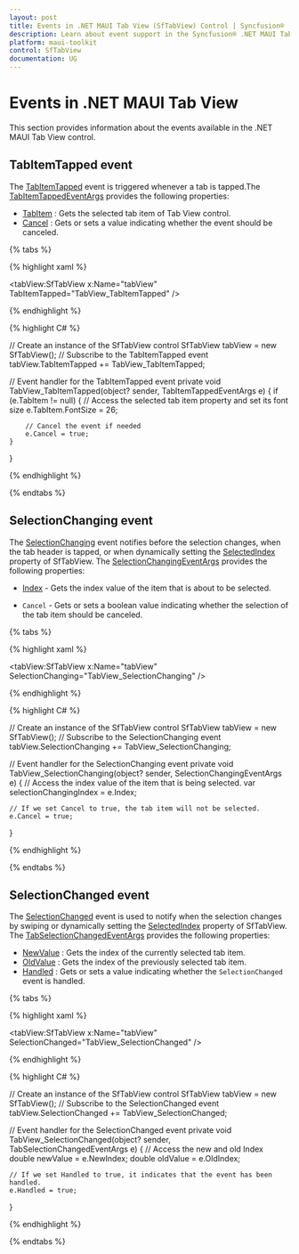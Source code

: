 ```yaml
---
layout: post
title: Events in .NET MAUI Tab View (SfTabView) Control | Syncfusion®
description: Learn about event support in the Syncfusion® .NET MAUI Tab View (SfTabView) control, its elements and more.
platform: maui-toolkit
control: SfTabView
documentation: UG
---
```


# Events in .NET MAUI Tab View

This section provides information about the events available in the .NET MAUI Tab View control.

## TabItemTapped event

The [TabItemTapped](https://help.syncfusion.com/cr/maui-toolkit/Syncfusion.Maui.Toolkit.TabView.SfTabView.html#Syncfusion_Maui_Toolkit_TabView_SfTabView_TabItemTapped) event is triggered whenever a tab is tapped.The [TabItemTappedEventArgs](https://help.syncfusion.com/cr/maui-toolkit/Syncfusion.Maui.Toolkit.TabView.TabItemTappedEventArgs.html) provides the following properties:

* [TabItem](https://help.syncfusion.com/cr/maui-toolkit/Syncfusion.Maui.Toolkit.TabView.TabItemTappedEventArgs.html#Syncfusion_Maui_Toolkit_TabView_TabItemTappedEventArgs_TabItem) : Gets the selected tab item of Tab View control.
* [Cancel](https://help.syncfusion.com/cr/maui-toolkit/Syncfusion.Maui.Toolkit.TabView.TabItemTappedEventArgs.html#Syncfusion_Maui_Toolkit_TabView_TabItemTappedEventArgs_Cancel) : Gets or sets a value indicating whether the event should be canceled.

{% tabs %}

{% highlight xaml %}

<!-- Define the SfTabView control with a name and an event handler for the TabItemTapped event -->
<tabView:SfTabView x:Name="tabView"
                   TabItemTapped="TabView_TabItemTapped" />

{% endhighlight %}

{% highlight C# %}

// Create an instance of the SfTabView control
SfTabView tabView = new SfTabView();
// Subscribe to the TabItemTapped event
tabView.TabItemTapped += TabView_TabItemTapped;

// Event handler for the TabItemTapped event
private void TabView_TabItemTapped(object? sender, TabItemTappedEventArgs e)
{
	if (e.TabItem != null)
	{
		// Access the selected tab item property and set its font size
		e.TabItem.FontSize = 26;

		// Cancel the event if needed
		e.Cancel = true;
	}
}

{% endhighlight %}

{% endtabs %}

## SelectionChanging event

The [SelectionChanging](https://help.syncfusion.com/cr/maui-toolkit/Syncfusion.Maui.Toolkit.TabView.SfTabView.html#Syncfusion_Maui_Toolkit_TabView_SfTabView_SelectionChanging) event notifies before the selection changes, when the tab header is tapped, or when dynamically setting the [SelectedIndex](https://help.syncfusion.com/cr/maui-toolkit/Syncfusion.Maui.Toolkit.TabView.SfTabView.html?tabs=tabid-1#Syncfusion_Maui_Toolkit_TabView_SfTabView_SelectedIndex) property of SfTabView. The [SelectionChangingEventArgs](https://help.syncfusion.com/cr/maui-toolkit/Syncfusion.Maui.Toolkit.TabView.SelectionChangingEventArgs.html) provides the following properties:

* [Index](https://help.syncfusion.com/cr/maui-toolkit/Syncfusion.Maui.Toolkit.TabView.SelectionChangingEventArgs.html#Syncfusion_Maui_Toolkit_TabView_SelectionChangingEventArgs_Index) - Gets the index value of the item that is about to be selected.

* `Cancel` - Gets or sets a boolean value indicating whether the selection of the tab item should be canceled.

{% tabs %}

{% highlight xaml %}

<!-- Define the SfTabView control with a name and an event handler for the SelectionChanging event -->
<tabView:SfTabView x:Name="tabView"
                   SelectionChanging="TabView_SelectionChanging" />
	
{% endhighlight %}

{% highlight C# %}

// Create an instance of the SfTabView control
SfTabView tabView = new SfTabView();
// Subscribe to the SelectionChanging event
tabView.SelectionChanging += TabView_SelectionChanging;

// Event handler for the SelectionChanging event
private void TabView_SelectionChanging(object? sender, SelectionChangingEventArgs e)
{
	// Access the index value of the item that is being selected.
	var selectionChangingIndex = e.Index;

	// If we set Cancel to true, the tab item will not be selected.
	e.Cancel = true;
}

{% endhighlight %}

{% endtabs %}

## SelectionChanged event

The [SelectionChanged](https://help.syncfusion.com/cr/maui-toolkit/Syncfusion.Maui.Toolkit.TabView.SfTabView.html#Syncfusion_Maui_Toolkit_TabView_SfTabView_SelectionChanged) event is used to notify when the selection changes by swiping or dynamically setting the [SelectedIndex](https://help.syncfusion.com/cr/maui-toolkit/Syncfusion.Maui.Toolkit.TabView.SfTabView.html?tabs=tabid-1#Syncfusion_Maui_Toolkit_TabView_SfTabView_SelectedIndex) property of SfTabView. The [TabSelectionChangedEventArgs](https://help.syncfusion.com/cr/maui-toolkit/Syncfusion.Maui.Toolkit.TabView.TabSelectionChangedEventArgs.html) provides the following properties:

* [NewValue](https://help.syncfusion.com/cr/maui-toolkit/Syncfusion.Maui.Toolkit.TabView.TabSelectionChangedEventArgs.html#Syncfusion_Maui_Toolkit_TabView_TabSelectionChangedEventArgs_NewIndex) : Gets the index of the currently selected tab item.
* [OldValue](https://help.syncfusion.com/cr/maui-toolkit/Syncfusion.Maui.Toolkit.TabView.TabSelectionChangedEventArgs.html#Syncfusion_Maui_Toolkit_TabView_TabSelectionChangedEventArgs_OldIndex) : Gets the index of the previously selected tab item.
* [Handled](https://help.syncfusion.com/cr/maui-toolkit/Syncfusion.Maui.Toolkit.TabView.TabSelectionChangedEventArgs.html#Syncfusion_Maui_Toolkit_TabView_TabSelectionChangedEventArgs_Handled) : Gets or sets a value indicating whether the `SelectionChanged` event is handled.

{% tabs %}

{% highlight xaml %}

<!-- Define the SfTabView control with a name and an event handler for the SelectionChanged event -->
<tabView:SfTabView x:Name="tabView"
                   SelectionChanged="TabView_SelectionChanged" />
	
{% endhighlight %}

{% highlight C# %}

// Create an instance of the SfTabView control
SfTabView tabView = new SfTabView();
// Subscribe to the SelectionChanged event
tabView.SelectionChanged += TabView_SelectionChanged;
			
// Event handler for the SelectionChanged event
private void TabView_SelectionChanged(object? sender, TabSelectionChangedEventArgs e)
{
	// Access the new and old Index
	double newValue = e.NewIndex;
	double oldValue = e.OldIndex;

	// If we set Handled to true, it indicates that the event has been handled.
	e.Handled = true;
}

{% endhighlight %}

{% endtabs %}
